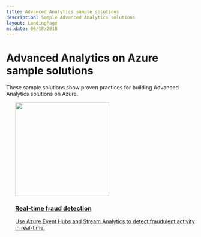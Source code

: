 ```yaml
---
title: Advanced Analytics sample solutions
description: Sample Advanced Analytics solutions
layout: LandingPage
ms.date: 06/18/2018
---
```

# Advanced Analytics on Azure sample solutions

These sample solutions show proven practices for building Advanced Analytics solutions on Azure.

<ul class="panelContent">
<li style="display: flex; flex-direction: column;">
    <a href="./fraud-detection.md" style="display: flex; flex-direction: column; flex: 1 0 auto;">
        <div class="cardSize" style="flex: 1 0 auto; display: flex;">
            <div class="cardPadding" style="display: flex;">
                <div class="card">
                    <div class="cardImageOuter">
                        <div class="cardImage">
                            <img src="" height="250px" />
                        </div>
                    </div>
                    <div class="cardText">
                        <h3>Real-time fraud detection</h3>
                        <p>Use Azure Event Hubs and Stream Analytics to detect fraudulent activity in real-time.</p>
                    </div>
                </div>
            </div>
        </div>
    </a>
</li>
</ul>
